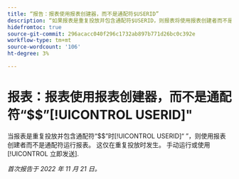 ```yaml
---
title: “报告：报表使用报表创建器，而不是通配符$USERID”
description: “如果报表是重复投放并包含通配符$USERID，则报表将使用报表创建者而不是通配符运行。 这仅在重复投放时发生。 手动运行或使用“立即发送”时，报表可按预期工作。
hidefromtoc: true
source-git-commit: 296acacc040f296c1732ab897b771d26bc0c392e
workflow-type: tm+mt
source-wordcount: '106'
ht-degree: 3%

---
```



# 报表：报表使用报表创建器，而不是通配符“$$”[!UICONTROL USERID]&quot;

当报表是重复投放并包含通配符“$$”时[!UICONTROL USERID]“ ”，则使用报表创建者而不是通配符运行报表。 这仅在重复投放时发生。 手动运行或使用 [!UICONTROL 立即发送].

_首次报告于 2022 年 11 月 21 日。_

